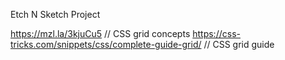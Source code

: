 Etch N Sketch Project

https://mzl.la/3kjuCu5 // CSS grid concepts
https://css-tricks.com/snippets/css/complete-guide-grid/ // CSS grid guide
